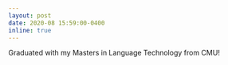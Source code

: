 ```yaml
---
layout: post
date: 2020-08 15:59:00-0400
inline: true
---
```


Graduated with my Masters in Language Technology from CMU!
